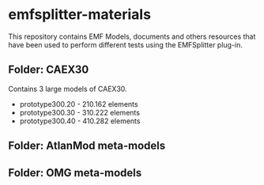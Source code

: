 # emfsplitter-materials
This repository contains EMF Models, documents and others resources that have been used to perform different tests using the EMFSplitter plug-in.

## Folder: CAEX30
Contains 3 large models of CAEX30. 

+ prototype300.20 - 210.162 elements 
+ prototype300.30 - 310.222 elements
+ prototype300.40 - 410.282 elements

## Folder: AtlanMod meta-models
## Folder: OMG meta-models
